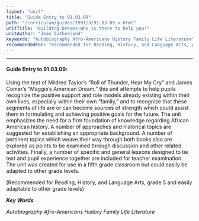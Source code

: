 ```yaml
---
layout: "unit"
title: "Guide Entry to 91.03.09"
path: "/curriculum/guides/1991/3/91.03.09.x.html"
unitTitle: "Building Dreams—Who is there to help you?"
unitAuthor: "Jean Sutherland"
keywords: "Autobiography Afro-Americans History Family Life Literature"
recommendedFor: "Recommended for Reading, History, and Language Arts, grade 5 and easily adaptable to other grade levels"
---
```

<body>
<hr/>
 <h4>
  Guide Entry to 91.03.09:
 </h4>
 Using the text of Mildred Taylor’s “Roll of Thunder, Hear My Cry” and James Comer’s “Maggie’s American Dream,” this unit attempts to help pupils recognize the positive support and role models already existing within their own lives, especially within their own “family,” and to recognize that these segments of life are or can become sources of strength which could assist them in formulating and achieving positive goals for the future. The unit emphasizes the need for a firm foundation of knowledge regarding African American history. A number of approaches and historical topics are suggested for establishing an appropriate background. A number of pertinent topics which weave their way through both books also are explored as points to be examined through discussion and other related activities. Finally, a number of specific and general lessons designed to tie text and pupil experience together are included for teacher examination. The unit was created for use in a fifth grade classroom but could easily be adapted to other grade levels.
 <p>
  (Recommended for Reading, History, and Language Arts, grade 5 and easily adaptable to other grade levels)
 </p>
<p>
  <b>
   <i>
    Key Words
   </i>
  </b>
  <br/>
 </p>
 <p>
  <i>
   Autobiography Afro-Americans History Family Life Literature
  </i>
 </p>

</body>